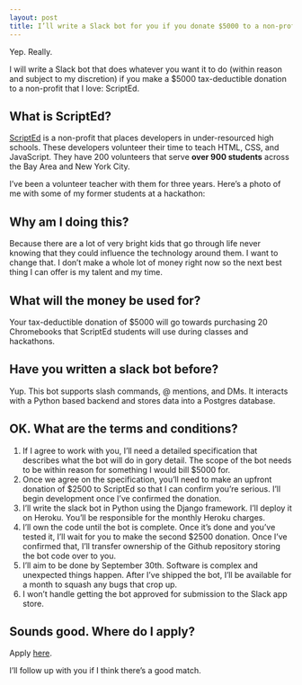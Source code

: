 ```yaml
---
layout: post
title: I’ll write a Slack bot for you if you donate $5000 to a non-profit that I love
---
```


Yep. Really. 

I will write a Slack bot that does whatever you want it to do (within reason and subject to my discretion) if you make a $5000 tax-deductible donation to a non-profit that I love: ScriptEd.

## What is ScriptEd?

[ScriptEd](https://scripted.org/) is a non-profit that places developers in under-resourced high schools. These developers volunteer their time to teach HTML, CSS, and JavaScript. They have 200 volunteers that serve **over 900 students** across the Bay Area and New York City.

I’ve been a volunteer teacher with them for three years. Here’s a photo of me with some of my former students at a hackathon:

## Why am I doing this?

Because there are a lot of very bright kids that go through life never knowing that they could influence the technology around them. I want to change that. I don’t make a whole lot of money right now so the next best thing I can offer is my talent and my time.

## What will the money be used for?

Your tax-deductible donation of $5000 will go towards purchasing 20 Chromebooks that ScriptEd students will use during classes and hackathons.

## Have you written a slack bot before?

Yup. This bot supports slash commands, @ mentions, and DMs. It interacts with a Python based backend and stores data into a Postgres database.

## OK. What are the terms and conditions?

1. If I agree to work with you, I’ll need a detailed specification that describes what the bot will do in gory detail. The scope of the bot needs to be within reason for something I would bill $5000 for.
2. Once we agree on the specification, you’ll need to make an upfront donation of $2500 to ScriptEd so that I can confirm you’re serious. I’ll begin development once I’ve confirmed the donation.
3. I’ll write the slack bot in Python using the Django framework. I’ll deploy it on Heroku. You’ll be responsible for the monthly Heroku charges.
4. I’ll own the code until the bot is complete. Once it’s done and you’ve tested it, I’ll wait for you to make the second $2500 donation. Once I’ve confirmed that, I’ll transfer ownership of the Github repository storing the bot code over to you.
5. I’ll aim to be done by September 30th.
Software is complex and unexpected things happen. After I’ve shipped the bot, I’ll be available for a month to squash any bugs that crop up.
6. I won’t handle getting the bot approved for submission to the Slack app store.

## Sounds good. Where do I apply?

Apply [here](https://docs.google.com/forms/d/1W05d-2aobi-ixDLQtbHSOK9XymPgY1p4qfa7a27fOOs). 

I’ll follow up with you if I think there’s a good match.
